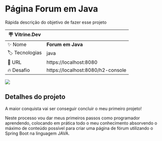 # Página Forum em Java

Rápida descrição do objetivo de fazer esse projeto

| :placard: Vitrine.Dev |     |
| -------------  | --- |
| :sparkles: Nome        | **Forum em Java**
| :label: Tecnologias | java
| :rocket: URL         | https://localhost:8080
| :fire: Desafio     | https://localhost:8080/h2-console

<!-- Inserir imagem com a #vitrinedev ao final do link -->
![](![image](https://user-images.githubusercontent.com/102970433/199761392-314bb3f1-2a96-4d80-b111-6b460b1cf9cb.png))

## Detalhes do projeto

A maior conquista vai ser conseguir concluir o meu primeiro projeto! 

Neste processo vou dar meus primeiros passos como programador aprendendo, colocando em prática todo o meu conhecimento absorvendo o máximo de conteúdo possível para criar uma página de fórum utilizando o Spring Boot na linguagem JAVA.

